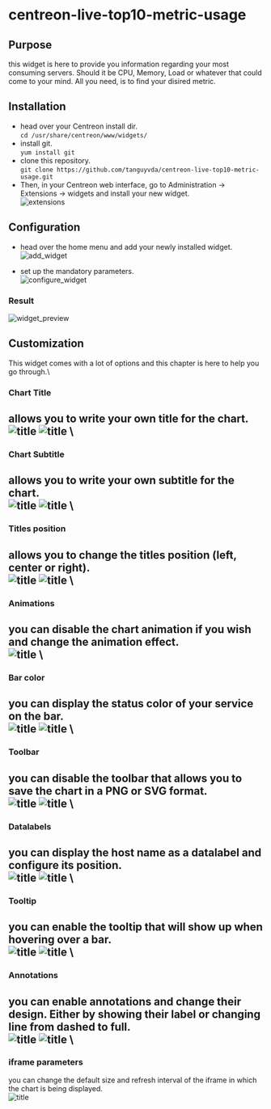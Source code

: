 # centreon-live-top10-metric-usage

## Purpose
this widget is here to provide you information regarding your most consuming servers. Should it be CPU, Memory, Load or whatever that could come to your mind. All you need, is to find your disired metric. 

## Installation
- head over your Centreon install dir.\
`cd /usr/share/centreon/www/widgets/`
- install git.\
`yum install git`
- clone this repository.\
`git clone https://github.com/tanguyvda/centreon-live-top10-metric-usage.git`
- Then, in your Centreon web interface, go to Administration -> Extensions -> widgets and install your new widget.\
![extensions](doc/images/administration.jpg)

## Configuration
- head over the home menu and add your newly installed widget.\
![add_widget](doc/images/new_widgets.jpg)

- set up the mandatory parameters.\
![configure_widget](doc/images/widget_conf.jpg)

### Result
![widget_preview](doc/images/widget_descr.jpg)

## Customization
This widget comes with a lot of options and this chapter is here to help you go through.\

### Chart Title
allows you to write your own title for the chart.\
![title](doc/images/title.jpg)
![title](doc/images/title2.jpg)
\
---
### Chart Subtitle
allows you to write your own subtitle for the chart.\
![title](doc/images/subtitle.jpg)
![title](doc/images/subtitle2.jpg)
\
---
### Titles position
allows you to change the titles position (left, center or right).\
![title](doc/images/title_pos.jpg)
![title](doc/images/title_pos2.jpg)
\
---
### Animations
you can disable the chart animation if you wish and change the animation effect.\
![title](doc/images/animation.jpg)
\
---
### Bar color
you can display the status color of your service on the bar.\
![title](doc/images/color.jpg)
![title](doc/images/color2.jpg)
\
---
### Toolbar
you can disable the toolbar that allows you to save the chart in a PNG or SVG format.\
![title](doc/images/toolbar.jpg)
![title](doc/images/toolbar2.jpg)
\
---
### Datalabels
you can display the host name as a datalabel and configure its position.\
![title](doc/images/datalabels.jpg)
![title](doc/images/datalabels2.jpg)
\
---
### Tooltip
you can enable the tooltip that will show up when hovering over a bar.\
![title](doc/images/tooltip.jpg)
![title](doc/images/tooltip2.jpg)
\
---
### Annotations
you can enable annotations and change their design. Either by showing their label or changing line from dashed to full.\
![title](doc/images/annotations.jpg)
![title](doc/images/annotations2.jpg)
\
---
### iframe parameters
you can change the default size and refresh interval of the iframe in which the chart is being displayed.\
![title](doc/images/iframe.jpg)
 



